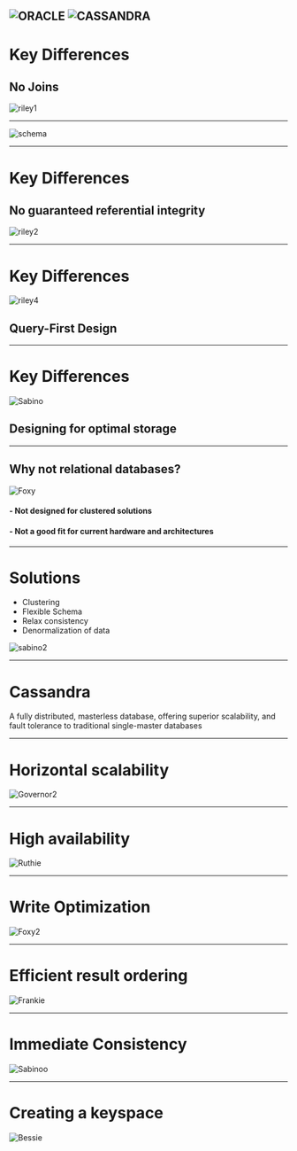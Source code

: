 ![ORACLE](pics/oracleLogo.png)
![CASSANDRA](pics/cassandraLogo.png)
---

# Key Differences
## No Joins
![riley1](pics/Riley1.jpg)

---

![schema](pics/dogSchema.png)

---
# Key Differences
## No guaranteed referential integrity
![riley2](pics/Riley2.jpg)


---
# Key Differences
![riley4](pics/Riley4.jpg)
## Query-First Design


---
# Key Differences
![Sabino](pics/1.jpg)
## Designing for optimal storage

---
## Why not relational databases?
![Foxy](pics/20161228_203520.jpg)
#### - Not designed for clustered solutions
#### - Not a good fit for current hardware and architectures

---
# Solutions
- Clustering
- Flexible Schema
- Relax consistency
- Denormalization of data

![sabino2](pics/sabino.jpg)

---
# Cassandra
 A fully distributed, masterless database, offering superior scalability,
 and fault tolerance to traditional single-master databases

---

# Horizontal scalability
![Governor2](pics/20160521_111220.jpg)

---

# High availability
![Ruthie](pics/ruuthie.jpg)

---
# Write Optimization
![Foxy2](pics/foxysoxy.jpg)

---
# Efficient result ordering
![Frankie](pics/frankmeister.jpg)

---
# Immediate Consistency
![Sabinoo](pics/lilsabino.jpg)

---
# Creating a keyspace
![Bessie](pics/20160908_155216.jpg)
